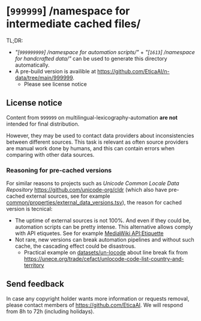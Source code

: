 # [`999999`] /namespace for intermediate cached files/

TL;DR:
- _"[`999999999`] /namespace for automation scripts/"_  + _"[`1613`] /namespace for handcrafted data/"_ can be used to generate this directory automatically.
- A pre-build version is availible at https://github.com/EticaAI/n-data/tree/main/999999.
  - Please see license notice

## License notice

Content from `999999` on multilingual-lexicography-automation **are not** intended for final distribution.

However, they may be used to contact data providers about inconsistencies between different sources. This task is relevant as often source providers are manual work done by humans, and this can contain errors when comparing with other data sources.

### Reasoning for pre-cached versions
For similar reasons to projects such as _Unicode Common Locale Data Repository_ <https://github.com/unicode-org/cldr> (which also have pre-cached external sources, see for example [common/properties/external_data_versions.tsv](https://github.com/unicode-org/cldr/blob/main/common/properties/external_data_versions.tsv)), the reason for cached version is tecnical:

- The uptime of external sources is not 100%. And even if they could be, automation scripts can be pretty intense. This alternative allows comply with API etiquetes. See for example [MediaWiki API:Etiquette](https://www.mediawiki.org/wiki/API:Etiquette)
- Not rare, new versions can break automation pipelines and without such cache, the cascading effect could be disastrous.
  - Practical example on [datasets/un-locode](https://github.com/datasets/un-locode/commit/1f751a962b86cbb2d53f1c5d8a691adac3dd5cf7) about line break fix from https://unece.org/trade/cefact/unlocode-code-list-country-and-territory

## Send feedback

In case any copyright holder wants more information or requests removal, please contact members of https://github.com/EticaAI. We will respond from 8h to 72h (including holidays).
